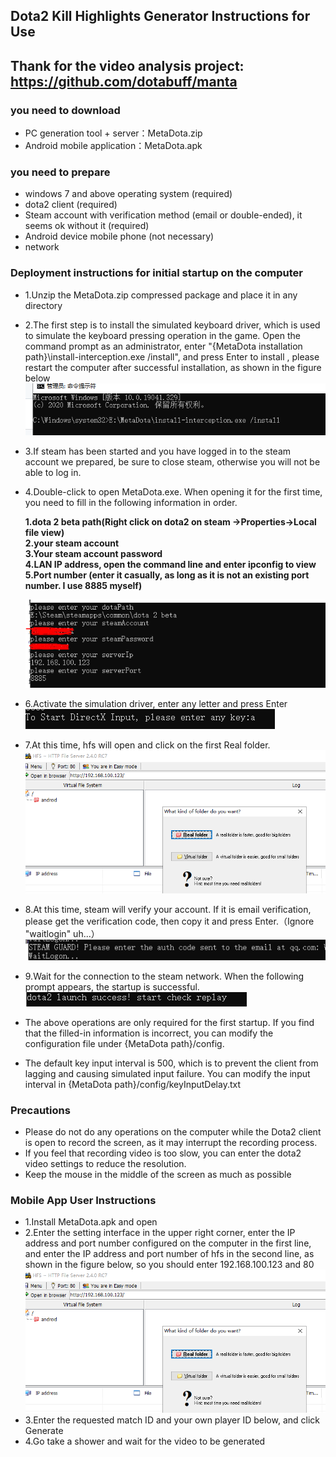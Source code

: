 ## Dota2 Kill Highlights Generator Instructions for Use
## Thank for the video analysis project: https://github.com/dotabuff/manta
### you need to download
- PC generation tool + server：MetaDota.zip
- Android mobile application：MetaDota.apk
### you need to prepare
- windows 7 and above operating system (required)
- dota2 client (required)
- Steam account with verification method (email or double-ended), it seems ok without it (required)
- Android device mobile phone (not necessary)
- network
### Deployment instructions for initial startup on the computer
- 1.Unzip the MetaDota.zip compressed package and place it in any directory
- 2.The first step is to install the simulated keyboard driver, which is used to simulate the keyboard pressing operation in the game. Open the command prompt as an administrator, enter "{MetaDota installation path}\install-interception.exe /install", and press Enter to install , please restart the computer after successful installation, as shown in the figure below
![](/img/shot1.PNG "")
- 3.If steam has been started and you have logged in to the steam account we prepared, be sure to close steam, otherwise you will not be able to log in.
- 4.Double-click to open MetaDota.exe. When opening it for the first time, you need to fill in the following information in order.
  
     **1.dota 2 beta path(Right click on dota2 on steam ->Properties->Local file view)<br>2.your steam account<br>3.Your steam account password<br>4.LAN IP address, open the command line and enter ipconfig to view<br>5.Port number (enter it casually, as long as it is not an existing port number. I use 8885 myself)**

     ![](/img/shot2.PNG "")
- 6.Activate the simulation driver, enter any letter and press Enter<br>     ![](/img/shot3.PNG "")
- 7.At this time, hfs will open and click on the first Real folder.<br>     ![](/img/shot6.PNG "")
- 8.At this time, steam will verify your account. If it is email verification, please get the verification code, then copy it and press Enter.（Ignore "waitlogin" uh...）<br>     ![](/img/shot4.PNG "")
- 9.Wait for the connection to the steam network. When the following prompt appears, the startup is successful.<br>     ![](/img/shot5.PNG "")
- The above operations are only required for the first startup. If you find that the filled-in information is incorrect, you can modify the configuration file under {MetaDota path}/config.
- The default key input interval is 500, which is to prevent the client from lagging and causing simulated input failure. You can modify the input interval in {MetaDota path}/config/keyInputDelay.txt
### Precautions
- Please do not do any operations on the computer while the Dota2 client is open to record the screen, as it may interrupt the recording process.
- If you feel that recording video is too slow, you can enter the dota2 video settings to reduce the resolution.
- Keep the mouse in the middle of the screen as much as possible
### Mobile App User Instructions
- 1.Install MetaDota.apk and open
- 2.Enter the setting interface in the upper right corner, enter the IP address and port number configured on the computer in the first line, and enter the IP address and port number of hfs in the second line, as shown in the figure below, so you should enter 192.168.100.123 and 80<br>     ![](/img/shot6.PNG "")
- 3.Enter the requested match ID and your own player ID below, and click Generate
- 4.Go take a shower and wait for the video to be generated
